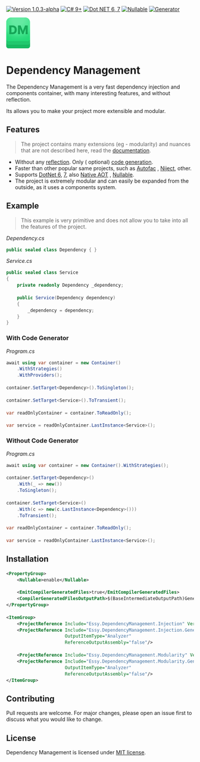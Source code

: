 [![Version 1.0.3-alpha](https://img.shields.io/static/v1?label=version&message=1.0.3-aplha&color=21C96E&style=for-the-badge)](https://www.nuget.org/profiles/essy-ecosystem)
[![C# 9+](https://img.shields.io/static/v1?label=Csharp&message=9%2B&color=21C96E&style=for-the-badge)](https://dotnet.microsoft.com)
[![Dot NET 6, 7](https://img.shields.io/static/v1?label=DOTNET&message=6,7&color=21C96E&style=for-the-badge)](https://dotnet.microsoft.com)
[![Nullable](https://img.shields.io/static/v1?label=&message=Nullable&color=21C96E&style=for-the-badge)](https://docs.microsoft.com/en-us/dotnet/csharp/nullable-references)
[![Generator](https://img.shields.io/static/v1?label=&message=Generator&color=21C96E&style=for-the-badge)](https://docs.microsoft.com/en-us/dotnet/csharp/roslyn-sdk/source-generators-overview)

<a href="https://www.nuget.org/profiles/essy-ecosystem">
    <img src="Assets/icon-128-preview.png" alt="NuGet" width="64" />
</a>

# Dependency Management

The Dependency Management is a very fast dependency injection and components container, with many interesting features,
and without reflection.

Its allows you to make your project more extensible and modular.

## Features

> The project contains many extensions (eg - modularity) and nuances that are not described here, read
> the [documentation]().

- Without any [reflection](https://docs.microsoft.com/en-us/dotnet/csharp/programming-guide/concepts/reflection). Only (
  optional) [code generation](https://docs.microsoft.com/en-us/dotnet/csharp/roslyn-sdk/source-generators-overview).
- Faster than other popular same projects, such as [Autofac](https://github.com/autofac/Autofac)
  , [Niject](https://github.com/ninject/Ninject), other.
- Supports [DotNet 6](https://dotnet.microsoft.com), [7](https://dotnet.microsoft.com),
  also [Native AOT](https://docs.microsoft.com/en-us/dotnet/core/deploying/native-aot)
  , [Nullable](https://docs.microsoft.com/en-us/dotnet/csharp/nullable-references).
- The project is extremely modular and can easily be expanded from the outside, as it uses a components system.

## Example

> This example is very primitive and does not allow you to take into all the features of the project.

*Dependency.cs*

```C#
public sealed class Dependency { }
```

*Service.cs*

```C#
public sealed class Service
{
    private readonly Dependency _dependency;

    public Service(Dependency dependency)
    {
        _dependency = dependency;
    }
}
```

### With Code Generator

*Program.cs*

```C#
await using var container = new Container()
    .WithStrategies()
    .WithProviders();

container.SetTarget<Dependency>().ToSingleton();

container.SetTarget<Service>().ToTransient();

var readOnlyContainer = container.ToReadOnly();

var service = readOnlyContainer.LastInstance<Service>();
```

### Without Code Generator

*Program.cs*

```C#
await using var container = new Container().WithStrategies();

container.SetTarget<Dependency>()
    .With(_ => new())
    .ToSingleton();

container.SetTarget<Service>()
    .With(c => new(c.LastInstance<Dependency>()))
    .ToTransient();

var readOnlyContainer = container.ToReadOnly();

var service = readOnlyContainer.LastInstance<Service>();
```

## Installation

```xml
<PropertyGroup>
    <Nullable>enable</Nullable>
  
    <EmitCompilerGeneratedFiles>true</EmitCompilerGeneratedFiles>
    <CompilerGeneratedFilesOutputPath>$(BaseIntermediateOutputPath)Generated</CompilerGeneratedFilesOutputPath>
</PropertyGroup>

<ItemGroup>
    <ProjectReference Include="Essy.DependencyManagement.Injection" Version="1.2.0"/>
    <ProjectReference Include="Essy.DependencyManagement.Injection.Generator" Version="1.2.0" 
                      OutputItemType="Analyzer" 
                      ReferenceOutputAssembly="false"/>
    
    <ProjectReference Include="Essy.DependencyManagement.Modularity" Version="1.2.0"/>
    <ProjectReference Include="Essy.DependencyManagement.Modularity.Generator" Version="1.2.0" 
                      OutputItemType="Analyzer" 
                      ReferenceOutputAssembly="false"/>
</ItemGroup>
```

## Contributing

Pull requests are welcome. For major changes, please open an issue first to discuss what you would like to change.

## License

Dependency Management is licensed under [MIT license](License.txt).
